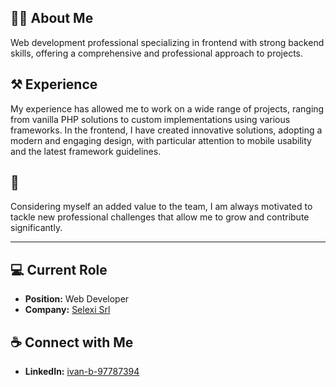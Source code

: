 ## 👨‍💻 About Me
Web development professional specializing in frontend with strong backend skills, offering a comprehensive and professional approach to projects.

## ⚒️ Experience
My experience has allowed me to work on a wide range of projects, ranging from vanilla PHP solutions to custom implementations using various frameworks. In the frontend, I have created innovative solutions, adopting a modern and engaging design, with particular attention to mobile usability and the latest framework guidelines.

## 🦾
Considering myself an added value to the team, I am always motivated to tackle new professional challenges that allow me to grow and contribute significantly.

---
## 💻 Current Role
- **Position:** Web Developer  
- **Company:** [Selexi Srl](https://www.selexi.it)

## ☕ Connect with Me
- **LinkedIn:** [ivan-b-97787394](https://www.linkedin.com/in/ivan-b-97787394/)

<!---
BottyIvan/BottyIvan is a ✨ special ✨ repository because its `README.md` (this file) appears on your GitHub profile.
You can click the Preview link to take a look at your changes.
--->
